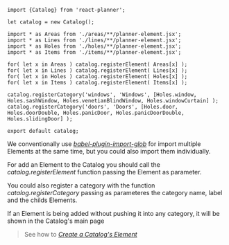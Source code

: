 ``` es6
import {Catalog} from 'react-planner';

let catalog = new Catalog();

import * as Areas from './areas/**/planner-element.jsx';
import * as Lines from './lines/**/planner-element.jsx';
import * as Holes from './holes/**/planner-element.jsx';
import * as Items from './items/**/planner-element.jsx';

for( let x in Areas ) catalog.registerElement( Areas[x] );
for( let x in Lines ) catalog.registerElement( Lines[x] );
for( let x in Holes ) catalog.registerElement( Holes[x] );
for( let x in Items ) catalog.registerElement( Items[x] );

catalog.registerCategory('windows', 'Windows', [Holes.window, Holes.sashWindow, Holes.venetianBlindWindow, Holes.windowCurtain] );
catalog.registerCategory('doors', 'Doors', [Holes.door, Holes.doorDouble, Holes.panicDoor, Holes.panicDoorDouble, Holes.slidingDoor] );

export default catalog;

```

We conventionally use [*babel-plugin-import-glob*](https://github.com/novemberborn/babel-plugin-import-glob) for import multiple Elements at the same time, but you could also import them individually.

For add an Element to the Catalog you should call the *catalog.registerElement* function passing the Element as parameter.

You could also register a category with the function *catalog.registerCategory* passing as parameteres the category name, label and the childs Elements.

If an Element is being added without pushing it into any category, it will be shown in the Catalog's main page

> See how to [*Create a Catalog's Element*](docs/HOW_TO_CREATE_AN_ELEMENT.md)
